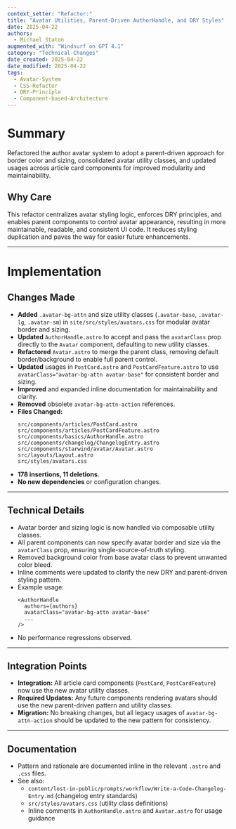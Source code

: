 ```yaml
---
context_setter: "Refactor:"
title: "Avatar Utilities, Parent-Driven AuthorHandle, and DRY Styles"
date: 2025-04-22
authors:
  - Michael Staton
augmented_with: "Windsurf on GPT 4.1"
category: "Technical-Changes"
date_created: 2025-04-22
date_modified: 2025-04-22
tags:
  - Avatar-System
  - CSS-Refactor
  - DRY-Principle
  - Component-based-Architecture
---
```


# Summary

Refactored the author avatar system to adopt a parent-driven approach for border color and sizing, consolidated avatar utility classes, and updated usages across article card components for improved modularity and maintainability.


## Why Care

This refactor centralizes avatar styling logic, enforces DRY principles, and enables parent components to control avatar appearance, resulting in more maintainable, readable, and consistent UI code. It reduces styling duplication and paves the way for easier future enhancements.

***

# Implementation

## Changes Made

- **Added** `.avatar-bg-attn` and size utility classes (`.avatar-base`, `.avatar-lg`, `.avatar-sm`) in `site/src/styles/avatars.css` for modular avatar border and sizing.
- **Updated** `AuthorHandle.astro` to accept and pass the `avatarClass` prop directly to the `Avatar` component, defaulting to new utility classes.
- **Refactored** `Avatar.astro` to merge the parent class, removing default border/background to enable full parent control.
- **Updated** usages in `PostCard.astro` and `PostCardFeature.astro` to use `avatarClass="avatar-bg-attn avatar-base"` for consistent border and sizing.
- **Improved** and expanded inline documentation for maintainability and clarity.
- **Removed** obsolete `avatar-bg-attn-action` references.
- **Files Changed:**
  ```
  src/components/articles/PostCard.astro
  src/components/articles/PostCardFeature.astro
  src/components/basics/AuthorHandle.astro
  src/components/changelog/ChangelogEntry.astro
  src/components/starwind/avatar/Avatar.astro
  src/layouts/Layout.astro
  src/styles/avatars.css
  ```
- **178 insertions, 11 deletions**.  
- **No new dependencies** or configuration changes.

***

## Technical Details

- Avatar border and sizing logic is now handled via composable utility classes.
- All parent components can now specify avatar border and size via the `avatarClass` prop, ensuring single-source-of-truth styling.
- Removed background color from base avatar class to prevent unwanted color bleed.
- Inline comments were updated to clarify the new DRY and parent-driven styling pattern.
- Example usage:
  ```astro
  <AuthorHandle
    authors={authors}
    avatarClass="avatar-bg-attn avatar-base"
    ...
  />
  ```
- No performance regressions observed.

***

## Integration Points

- **Integration:** All article card components (`PostCard`, `PostCardFeature`) now use the new avatar utility classes.
- **Required Updates:** Any future components rendering avatars should use the new parent-driven pattern and utility classes.
- **Migration:** No breaking changes, but all legacy usages of `avatar-bg-attn-action` should be updated to the new pattern for consistency.

***

## Documentation

- Pattern and rationale are documented inline in the relevant `.astro` and `.css` files.
- See also:  
  - `content/lost-in-public/prompts/workflow/Write-a-Code-Changelog-Entry.md` (changelog entry standards)
  - `src/styles/avatars.css` (utility class definitions)
  - Inline comments in `AuthorHandle.astro` and `Avatar.astro` for usage guidance

